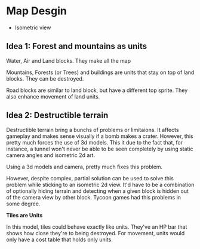 # Map Desgin

- Isometric view

## Idea 1: Forest and mountains as units

Water, Air and Land blocks. They make all the map

Mountains, Forests (or Trees) and buildings are units that stay on top of land blocks. They can be destroyed.

Road blocks are similar to land block, but have a different top sprite. They also enhance movement of land units.

## Idea 2: Destructible terrain

Destructible terrain bring a bunchs of problems or limitaions. It affects gameplay and makes sense visually if a bomb makes a crater. However, this pretty much forces the use of 3d models. This it due to the fact that, for instance, a tunnel won't never be able to be seen completely by using static camera angles and isometric 2d art.

Using a 3d models and camera, pretty much fixes this problem.

However, despite complex, partial solution can be used to solve this problem while sticking to an isometric 2d view. It'd have to be a combination of optionally hiding terrain and detecting when a given block is hidden out of the camera view by other block. Tycoon games had this problems in some degree.

**Tiles are Units**

In this model, tiles could behave exactly like units. They've an HP bar that shows how close they're to being destroyed. For movement, units would only have a cost table that holds only units.
